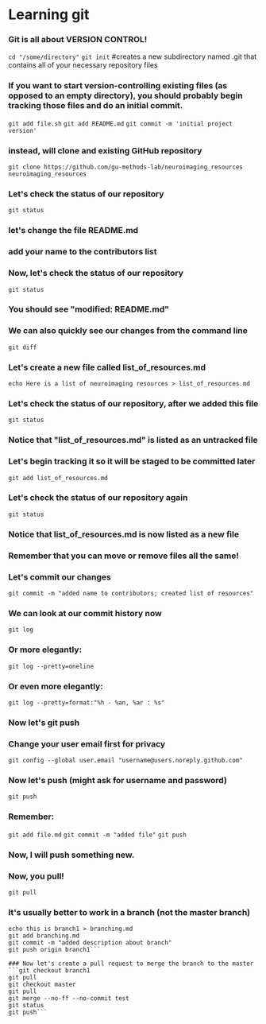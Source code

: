 # Learning git
### Git is all about VERSION CONTROL!

`cd "/some/directory"`
`git init` #creates a new subdirectory named .git that contains all of your necessary repository files

### If you want to start version-controlling existing files (as opposed to an empty directory), you should probably begin tracking those files and do an initial commit.
`git add file.sh`
`git add README.md`
`git commit -m 'initial project version'`

### instead, will clone and existing GitHub repository
`git clone https://github.com/gu-methods-lab/neuroimaging_resources neuroimaging_resources`

### Let's check the status of our repository
`git status`

### let's change the file README.md
### add your name to the contributors list
### Now, let's check the status of our repository
`git status`

### You should see "modified:		README.md"
### We can also quickly see our changes from the command line
`git diff`

### Let's create a new file called list_of_resources.md
`echo Here is a list of neuroimaging resources > list_of_resources.md`

### Let's check the status of our repository, after we added this file
`git status`

### Notice that "list_of_resources.md" is listed as an untracked file
### Let's begin tracking it so it will be staged to be committed later
`git add list_of_resources.md`

### Let's check the status of our repository again
`git status`

### Notice that list_of_resources.md is now listed as a new file
### Remember that you can move or remove files all the same!

### Let's commit our changes
`git commit -m "added name to contributors; created list of resources"`

### We can look at our commit history now
`git log`

### Or more elegantly:
`git log --pretty=oneline`

### Or even more elegantly:
`git log --pretty=format:"%h - %an, %ar : %s"`

### Now let's git push
### Change your user email first for privacy
`git config --global user.email "username@users.noreply.github.com"`

### Now let's push (might ask for username and password)
`git push`

### Remember:
`git add file.md`
`git commit -m "added file"`
`git push`

### Now, I will push something new. 
### Now, you pull!
`git pull`

### It's usually better to work in a branch (not the master branch)
```git checkout -b branch1
echo this is branch1 > branching.md
git add branching.md
git commit -m "added description about branch"
git push origin branch1```

### Now let's create a pull request to merge the branch to the master
```git checkout branch1
git pull
git checkout master
git pull
git merge --no-ff --no-commit test
git status
git push```